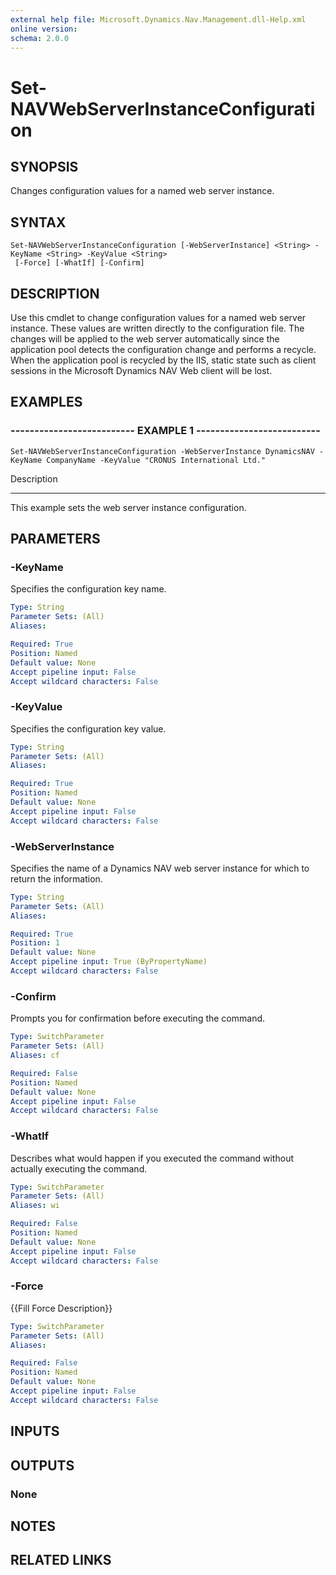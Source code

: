 ```yaml
---
external help file: Microsoft.Dynamics.Nav.Management.dll-Help.xml
online version: 
schema: 2.0.0
---
```


# Set-NAVWebServerInstanceConfiguration

## SYNOPSIS
Changes configuration values for a named web server instance.

## SYNTAX

```
Set-NAVWebServerInstanceConfiguration [-WebServerInstance] <String> -KeyName <String> -KeyValue <String>
 [-Force] [-WhatIf] [-Confirm]
```

## DESCRIPTION
Use this cmdlet to change configuration values for a named web server instance.
These values are written directly to the configuration file.
The changes will be applied to the web server automatically since the application pool detects the configuration change and performs a recycle.
When the application pool is recycled by the IIS, static state such as client sessions in the Microsoft Dynamics NAV Web client will be lost.

## EXAMPLES

### -------------------------- EXAMPLE 1 --------------------------
```
Set-NAVWebServerInstanceConfiguration -WebServerInstance DynamicsNAV -KeyName CompanyName -KeyValue "CRONUS International Ltd."
```

Description

-----------

This example sets the web server instance configuration.

## PARAMETERS

### -KeyName
Specifies the configuration key name.

```yaml
Type: String
Parameter Sets: (All)
Aliases: 

Required: True
Position: Named
Default value: None
Accept pipeline input: False
Accept wildcard characters: False
```

### -KeyValue
Specifies the configuration key value.

```yaml
Type: String
Parameter Sets: (All)
Aliases: 

Required: True
Position: Named
Default value: None
Accept pipeline input: False
Accept wildcard characters: False
```

### -WebServerInstance
Specifies the name of a Dynamics NAV web server instance for which to return the information.

```yaml
Type: String
Parameter Sets: (All)
Aliases: 

Required: True
Position: 1
Default value: None
Accept pipeline input: True (ByPropertyName)
Accept wildcard characters: False
```

### -Confirm
Prompts you for confirmation before executing the command.

```yaml
Type: SwitchParameter
Parameter Sets: (All)
Aliases: cf

Required: False
Position: Named
Default value: None
Accept pipeline input: False
Accept wildcard characters: False
```

### -WhatIf
Describes what would happen if you executed the command without actually executing the command.

```yaml
Type: SwitchParameter
Parameter Sets: (All)
Aliases: wi

Required: False
Position: Named
Default value: None
Accept pipeline input: False
Accept wildcard characters: False
```

### -Force
{{Fill Force Description}}

```yaml
Type: SwitchParameter
Parameter Sets: (All)
Aliases: 

Required: False
Position: Named
Default value: None
Accept pipeline input: False
Accept wildcard characters: False
```

## INPUTS

## OUTPUTS

### None

## NOTES
## RELATED LINKS

